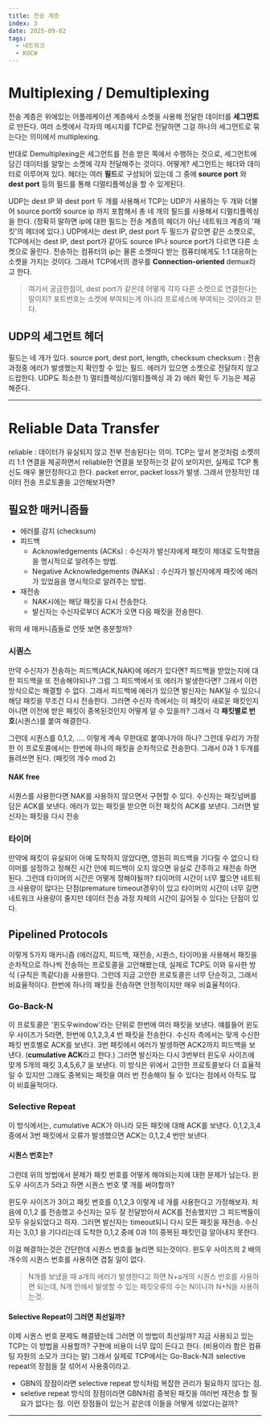 ```yaml
---
title: 전송 계층
index: 3
date: 2025-09-02
tags:
  - 네트워크
  - KOCW
---
```

# Multiplexing / Demultiplexing
전송 계층은 위에있는 어플레케이션 계층에서 소켓을 사용해 전달한 데이터를 **세그먼트**로 만든다.
여러 소켓에서 각자의 메시지를 TCP로 전달하면 그걸 하나의 세그먼트로 묶는다는 의미에서 multiplexing.

반대로 Demultiplexing은 세그먼트를 전송 받은 쪽에서 수행하는 것으로, 세그먼트에 담긴 데이터를 알맞는 소켓에 각자 전달해주는 것이다.
어떻게?
세그먼트는 헤더와 데이터로 이루어져 있다.
헤더는 여러 **필드**로 구성되어 있는데 그 중에 **source port** 와 **dest port** 등의 필드를 통해 디멀티플렉싱을 할 수 있게된다.

UDP는 dest IP 와 dest port 두 개를 사용해서
TCP는 UDP가 사용하는 두 개와 더불어 source port와 source ip 까지 포함해서 총 네 개의 필드를 사용해서
디멀티플렉싱을 한다.
(정확히 말하면 ip에 대한 필드는 전송 계층의 헤더가 아닌 네트워크 계층의 '패킷'의 헤더에 있다.)
UDP에서는 dest IP, dest port 두 필드가 같으면 같은 소켓으로,
TCP에서는 dest IP, dest port가 같아도 source IP나 source port가 다르면 다른 소켓으로 올린다.
전송하는 컴퓨터의 ip는 물론 소켓마다 받는 컴퓨터에게도 1:1 대응하는 소켓을 가지는 것이다.
그래서 TCP에서의 경우를 **Connection-oriented** demux라고 한다.

> 여기서 궁금한점이, dest port가 같은데 어떻게 각자 다른 소켓으로 연결한다는 말이지?
> 포트번호는 소켓에 부여되는게 아니라 프로세스에 부여되는 것이라고 한다. 

## UDP의 세그먼트 헤더
필드는 네 개가 있다.
source port, dest port, length, checksum
checksum : 전송 과정중 에러가 발생했는지 확인할 수 있는 필드. 에러가 있으면 소켓으로 전달하지 않고 드랍한다.
UDP도 최소한 1) 멀티플렉싱/디멀티플렉싱 과 2) 에러 확인 두 기능은 제공해준다.

--- 
# Reliable Data Transfer 

reliable : 데이터가 유실되지 않고 전부 전송된다는 의미.
TCP는 앞서 본것처럼 소켓끼리 1:1 연결을 제공하면서 reliable한 연결을 보장하는것 같이 보이지만, 실제로 TCP 통신도 매우 불안정하다고 한다. packet error, packet loss가 발생.
그래서 안정적인 데이터 전송 프로토콜을 고안해보자면?

## 필요한 매커니즘들
- 에러를 감지 (checksum)
- 피드백
	- Acknowledgements (ACKs) : 수신자가 발신자에게 패킷이 제대로 도착했음을 명시적으로 알려주는 방법.
	- Negative Acknowledgements (NAKs) : 수신자가 발신자에게 패킷에 에러가 있었음을 명시적으로 알려주는 방법.
- 재전송
	- NAK시에는 해당 패킷을 다시 전송한다.
	- 발신자는 수신자로부더 ACK가 오면 다음 패킷을 전송한다.

위의 세 매커니즘들로 언뜻 보면 충분할까?
### 시퀀스
만약 수신자가 전송하는 피드백(ACK,NAK)에 에러가 있다면?
피드백을 받았는지에 대한 피드백을 또 전송해야되나? 그럼 그 피드백에서 또 에러가 발생한다면? 그래서 이런 방식으로는 해결할 수 없다.
그래서 피드백에 에러가 있으면 발신자는 NAK일 수 있으니 해당 패킷을 무조건 다시 전송한다.
그러면 수신자 측에서는 이 패킷이 새로운 패킷인지 아니면 이전에 받은 패킷이 중복된것인지 어떻게 알 수 있을까?
그래서 각 **패킷별로 번호**(시퀀스)를 붙여 해결한다. 

그런데 시퀀스를 0,1,2, .... 이렇게 계속 무한대로 붙여나가야 하나?
그런데 우리가 가정한 이 프로토콜에서는 한번에 하나의 패킷을 순차적으로 전송한다. 그래서 0과 1 두개를 돌려쓰면 된다. (패킷의 개수 mod 2)

#### NAK free
시퀀스를 사용한다면 NAK를 사용하지 않으면서 구현할 수 있다.
수신자는 패킷넘버를 담은 ACK를 보낸다. 에러가 있는 패킷을 받으면 이전 패킷의 ACK를 보낸다.
그러면 발신자는 패킷을 다시 전송

### 타이머
만약에 패킷이 유실되어 아예 도착하지 않았다면, 영원히 피드백을 기다릴 수 없으니 타이머를 설정하고 정해진 시간 안에 피드백이 오지 않으면 유실로 간주하고 재전송 하면 된다.
그런데 타이머의 시간은 어떻게 정해야될까?
타이머의 시간이 너무 짧으면 네트워크 사용량이 많다는 단점(premature timeout경우)이 있고 타이머의 시간이 너무 길면 네트워크 사용량이 줄지만 데이터 전송 과정 자체의 시간이 길어질 수 있다는 단점이 있다.

## Pipelined Protocols
이렇게 5가지 매커니즘 (에러감지, 피드백, 재전송, 시퀀스, 타이머)을 사용해서 패킷을 순차적으로 하나씩 전송하는 프로토콜을 고안해봤는데, 실제로 TCP도 이와 유사한 방식 (규칙은 똑같다)을 사용한다.
그런데 지금 고안한 프로토콜은 너무 단순하고, 그래서 비효율적이다. 한번에 하나의 패킷을 전송하면 안정적이지만 매우 비효율적이다.

### Go-Back-N
이 프로토콜은 '윈도우window'라는 단위로 한번에 여러 패킷을 보낸다.
얘를들어 윈도우 사이즈가 5라면, 한번에 0,1,2,3,4 번 패킷을 전송한다.
수신자 측에서는 맞게 수신한 패킷 번호별로 ACK를 보낸다. 3번 패킷에서 에러가 발생하면 ACK2까지 피드백을 보낸다. (**cumulative ACK**라고 한다.)
그러면 발신자는 다시 3번부터 윈도우 사이즈에 맞게 5개의 패킷 3,4,5,6,7 을 보낸다.
이 방식은 위에서 고안한 프로토콜보다 더 효율적일 수 있지만 그래도 중복되는 패킷을 여러 번 전송해야 될 수 있다는 점에서 아직도 많이 비효율적이다.
### Selective Repeat
이 방식에서는, cumulative ACK가 아니라 모든 패킷에 대해 ACK를 보낸다.
0,1,2,3,4 중에서 3번 패킷에서 오류가 발생했으면 ACK는 0,1,2,4 번만 보낸다.

#### 시퀀스 번호는?
그런데 위의 방법에서 문제가 패킷 번호를 어떻게 해야되는지에 대한 문제가 남는다.
윈도우 사이즈가 5라고 하면 시퀀스 번호 몇 개를 써야할까? 

윈도우 사이즈가 3이고 패킷 번호를 0,1,2,3 이렇게 네 개를 사용한다고 가정해보자.
처음에 0,1,2 를 전송했고 수신자는 모두 잘 전달받아서 ACK를 전송했지만 그 피드백들이 모두 유실되었다고 하자.
그러면 발신자는 timeout되니 다시 모든 패킷을 재전송.
수신자는 3,0,1 을 기다리는데 도착한 0,1,2 중에 0과 1이 중복된 패킷인걸 알아내지 못한다.

이걸 해결하는것은 간단한데 시퀀스 번호를 늘리면 되는것이다.
윈도우 사이즈의 2 배의 개수의 시퀀스 번호를 사용하면 겹칠 일이 없다.

> N개를 보냈을 때 a개의 에러가 발생한다고 하면 N+a개의 시퀀스 번호를 사용하면 되는데, N개 안에서 발생할 수 있는 패킷오류의 수는 N이니까 N+N을 사용하는것.

#### Selective Repeat이 그러면 최선일까?
이제 시퀀스 번호 문제도 해결됐는데 그러면 이 방법이 최선일까? 지금 사용되고 있는 TCP는 이 방법을 사용할까?
구현에 비용이 너무 많이 든다고 한다. (비용이라 함은 컴퓨팅 자원의 소모가 크다는 말)
그래서 실제로 TCP에서는 Go-Back-N과 selective repeat의 장점을 잘 섞어서 사용중이라고.

- GBN의 장점이라면 selective repeat 방식처럼 복잡한 관리가 필요하지 않다는 점.
- seletive repeat 방식의 장점이라면 GBN처럼 중복된 패킷을 여러번 재전송 할 필요가 없다는 점.
이런 장점들이 있는거 같은데 이들을 어떻게 섞었다는걸까?


--- 



